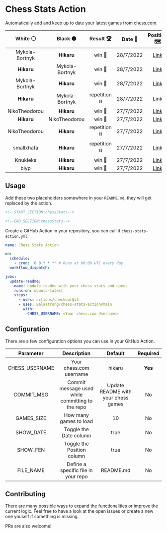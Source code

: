 # Chess Stats Action

Automatically add and keep up to date your latest games from [chess.com](https://www.chess.com/).

|    White ⚪    |    Black ⚫    |   Result 🏆   |  Date 📅  |                                                          Position 🗺️                                                           |
| :------------: | :------------: | :-----------: | :-------: | :----------------------------------------------------------------------------------------------------------------------------: |
| Mykola-Bortnyk |   **Hikaru**   |    win 🥇     | 28/7/2022 |          <a href="http://www.ee.unb.ca/cgi-bin/tervo/fen.pl?select=2k5/2p5/3p4/3Pr2p/3R3P/n3n1N1/K7/8 w - -">Link</a>          |
|   **Hikaru**   | Mykola-Bortnyk |    win 🥇     | 28/7/2022 |               <a href="http://www.ee.unb.ca/cgi-bin/tervo/fen.pl?select=8/4k3/4nR2/5KP1/8/8/8/8 b - -">Link</a>                |
| Mykola-Bortnyk |   **Hikaru**   |    win 🥇     | 28/7/2022 |          <a href="http://www.ee.unb.ca/cgi-bin/tervo/fen.pl?select=2k5/8/2p5/1pP5/1P2b3/2r1p3/1R6/3K4 w - -">Link</a>          |
|   **Hikaru**   | Mykola-Bortnyk | repetition ⏸️ | 28/7/2022 |        <a href="http://www.ee.unb.ca/cgi-bin/tervo/fen.pl?select=R4n2/6pk/4p2p/1p5P/3P1PKQ/3q3R/6P1/7r b - -">Link</a>         |
| NikoTheodorou  |   **Hikaru**   |    win 🥇     | 27/7/2022 | <a href="http://www.ee.unb.ca/cgi-bin/tervo/fen.pl?select=r4rk1/5pb1/1p2qnn1/2p1pR2/3pP1p1/BP1b2P1/4Q1BP/4NRK1 w - -">Link</a> |
|   **Hikaru**   | NikoTheodorou  |    win 🥇     | 27/7/2022 |              <a href="http://www.ee.unb.ca/cgi-bin/tervo/fen.pl?select=4r3/5R2/1kP5/8/8/8/5KB1/8 b - -">Link</a>               |
| NikoTheodorou  |   **Hikaru**   | repetition ⏸️ | 27/7/2022 |          <a href="http://www.ee.unb.ca/cgi-bin/tervo/fen.pl?select=7R/4k3/p3Pp2/4nB2/2rp2P1/8/P7/5K2 w - -">Link</a>           |
|   smallxhafa   |   **Hikaru**   | repetition ⏸️ | 27/7/2022 |    <a href="http://www.ee.unb.ca/cgi-bin/tervo/fen.pl?select=4rrk1/pp4pp/6q1/3p1p2/PQ1P4/5P1P/1P3P2/R3RN1K b - -">Link</a>     |
|    Knukleks    |   **Hikaru**   |    win 🥇     | 27/7/2022 |        <a href="http://www.ee.unb.ca/cgi-bin/tervo/fen.pl?select=2r3k1/6p1/1R5p/pB2pp2/P7/3KP1P1/8/3q4 w - -">Link</a>         |
|      blyp      |   **Hikaru**   |    win 🥇     | 27/7/2022 |        <a href="http://www.ee.unb.ca/cgi-bin/tervo/fen.pl?select=8/5p2/2k1p3/4P2p/pBp2P1P/P2b4/1p1Kp3/8 w - -">Link</a>        |

## Usage

Add these two placeholders somewhere in your `README.md`, they will get replaced by the action.

```html
<!--START_SECTION:chessStats-->

<!--END_SECTION:chessStats-->
```

Create a GitHub Action in your repository, you can call it `chess-stats-action.yml`.

```yaml
name: Chess Stats Action

on:
  schedule:
    - cron: '0 0 * * *' # Runs at 00:00 UTC every day
  workflow_dispatch:

jobs:
  update-readme:
    name: Update readme with your chess stats and games
    runs-on: ubuntu-latest
    steps:
      - uses: actions/checkout@v3
      - uses: Balastrong/chess-stats-action@main
        with:
          CHESS_USERNAME: <Your chess.com Username>
```

## Configuration

There are a few configuration options you can use in your GitHub Action.

|   Parameter    |                   Description                    |               Default               | Required |
| :------------: | :----------------------------------------------: | :---------------------------------: | :------: |
| CHESS_USERNAME |             Your chess.com username              |               hikaru                | **Yes**  |
|   COMMIT_MSG   | Commit message used while committing to the repo | Update README with your chess games |    No    |
|   GAMES_SIZE   |              How many games to load              |                 10                  |    No    |
|   SHOW_DATE    |              Toggle the Date column              |                true                 |    No    |
|    SHOW_FEN    |            Toggle the Position column            |                true                 |    No    |
|   FILE_NAME    |       Define a specific file in your repo        |              README.md              |    No    |

## Contributing

There are many possible ways to expand the functionalities or improve the current logic. Feel free to have a look at the open issues or create a new one youself if something is missing.

PRs are also welcome!
